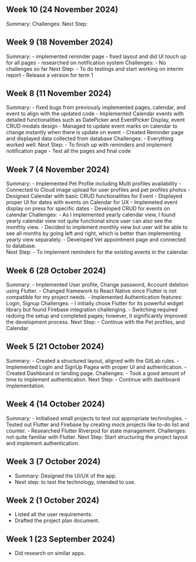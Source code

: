 ## Week 10 (24 November 2024)

Summary:
Challenges:
Next Step:

## Week 9 (18 November 2024)

Summary:
    - implemented reminder page
    - fixed layout and did UI touch up for all pages 
    - researched on notification system
Challenges:
    - No challenges so far
Next Step:
    - To do testings and start working on interim report
    - Release a version for term 1

## Week 8 (11 November 2024)

Summary:
    - fixed bugs from previously implemented pages, calendar, and event to align with the updated code
    - Implemented Calendar events with detailed functionalities such as DatePicker and EventPicker Display, event CRUD modals design
    - Managed to update event marks on calendar to change instantly when there is update on event
    - Created Reminder page and displayed data collected from database
Challenges:
    - Everything worked well.
Next Step:
    - To finish up with reminders and implement notification page
    - Test all the pages and final code
    
## Week 7 (4 November 2024)

Summary:
    - Implemented Pet Profile including Multi profiles availability
    - Connected to Cloud image upload for user profiles and pet profiles photos
    - Designed Calendar with basic CRUD functionalities for Event
    - Displayed proper UI for dates with events on Calendar for UX
    - Implemeted event display on press for specific dates
    - Developed CRUD for events on calendar
Challenges:
    - As I implemented yearly calendar view, I found yearly calendar view not quite functional since user can also see the monthly view.
    - Decided to implement monthly view but user will be able to see all months by going left and right, which is better than implementing yearly view separately.
    - Developed Vet appointment page and connected to database.  
Next Step:
    - To implement reminders for the existing events in the calendar.

## Week 6 (28 October 2024)

Summary:
    - Implemented User profile, Change password, Account deletion using Flutter.
    - Changed framework to React Native since Flutter is not compatible for my project needs.
    - Implemented Authentication features: Login, Signup
Challenges: 
    - I initially chose Flutter for its powerful widget library but found Firebase integration challenging. 
    - Switching required redoing the setup and completed pages; however, it significantly improved the development process.
Next Step: 
    - Continue with the Pet profiles, and Calendar.
    
## Week 5 (21 October 2024)

Summary:
    - Created a structured layout, aligned with the GitLab rules.
    - Implemented LogIn and SignUp Pagea with proper UI and authentication.
    - Created Dashboard or landing page.
Challenges: 
    - Took a good amount of time to implement authentication.
Next Step:
    - Continue with dashboard implementation.

## Week 4 (14 October 2024)

Summary:
    - Initialised small projects to test out appropriate technologies.
    - Tested out Flutter and Firebase by creating mock projects like to-do list and counter.
    - Researched Flutter Riverpod for state management.
Challenges: not quite familiar with Flutter.
Next Step: Start structuring the project layout and implement authentication.

## Week 3 (7 October 2024)

- Summary: Designed the UI/UX of the app.
- Next step: to test the technology, intended to use.

## Week 2 (1 October 2024)

- Listed all the user requirements.
- Drafted the project plan document.

## Week 1 (23 September 2024)

- Did research on similar apps.
